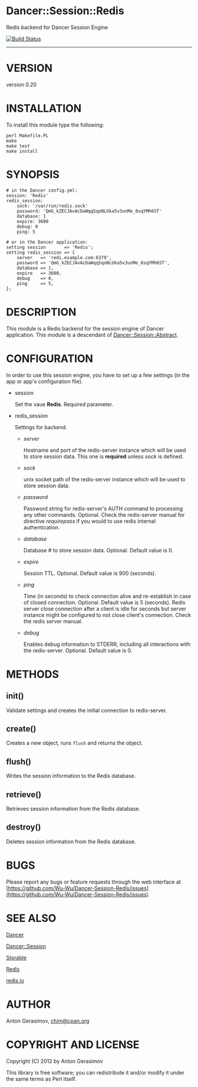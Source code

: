 # Dancer::Session::Redis

Redis backend for Dancer Session Engine

[![Build Status](https://travis-ci.org/Wu-Wu/Dancer-Session-Redis.png)](https://travis-ci.org/Wu-Wu/Dancer-Session-Redis)

- - - - - - - - - -

# VERSION

version 0.20

# INSTALLATION

To install this module type the following:

    perl Makefile.PL
    make
    make test
    make install


# SYNOPSIS

    # in the Dancer config.yml:
    session: 'Redis'
    redis_session:
        sock: '/var/run/redis.sock'
        password: 'QmG_kZECJAvAcDaWqqSqoNLUka5v3unMe_8sqYMh6ST'
        database: 1
        expire: 3600
        debug: 0
        ping: 5

    # or in the Dancer application:
    setting session       => 'Redis';
    setting redis_session => {
        server   => 'redi.example.com:6379',
        password => 'QmG_kZECJAvAcDaWqqSqoNLUka5v3unMe_8sqYMh6ST',
        database => 1,
        expire   => 3600,
        debug    => 0,
        ping     => 5,
    };

# DESCRIPTION

This module is a Redis backend for the session engine of Dancer application. This module is a descendant
of [Dancer::Session::Abstract](http://search.cpan.org/perldoc?Dancer::Session::Abstract).

# CONFIGURATION

In order to use this session engine, you have to set up a few settings (in the app or app's configuration file).

- session

    Set the vaue __Redis__. Required parameter.

- redis\_session

    Settings for backend.

    - _server_

        Hostname and port of the redis-server instance which will be used to store session data. This one is __required__ unless _sock_ is defined.

    - _sock_

        unix socket path of the redis-server instance which will be used to store session data.

    - _password_

        Password string for redis-server's AUTH command to processing any other commands. Optional. Check the redis-server
        manual for directive _requirepass_ if you would to use redis internal authentication.

    - _database_

        Database \# to store session data. Optional. Default value is 0.

    - _expire_

        Session TTL. Optional. Default value is 900 (seconds).

    - _ping_

        Time (in seconds) to check connection alive and re-establish in case of closed connection. Optional. Default value
        is 5 (seconds). Redis server close connection after a client is idle for seconds but server instance might be
        configured to not close client's connection. Check the redis server manual.

    - _debug_

        Enables debug information to STDERR, including all interactions with the redis-server. Optional. Default value is 0.

# METHODS

## init()

Validate settings and creates the initial connection to redis-server.

## create()

Creates a new object, runs `flush` and returns the object.

## flush()

Writes the session information to the Redis database.

## retrieve()

Retrieves session information from the Redis database.

## destroy()

Deletes session information from the Redis database.

# BUGS

Please report any bugs or feature requests through the web interface at
[https://github.com/Wu-Wu/Dancer-Session-Redis/issues](https://github.com/Wu-Wu/Dancer-Session-Redis/issues)

# SEE ALSO

[Dancer](http://search.cpan.org/perldoc?Dancer)

[Dancer::Session](http://search.cpan.org/perldoc?Dancer::Session)

[Storable](http://search.cpan.org/perldoc?Storable)

[Redis](http://search.cpan.org/perldoc?Redis)

[redis.io](http://redis.io)

# AUTHOR

Anton Gerasimov, <chim@cpan.org>

# COPYRIGHT AND LICENSE

Copyright (C) 2012 by Anton Gerasimov

This library is free software; you can redistribute it and/or modify it
under the same terms as Perl itself.
